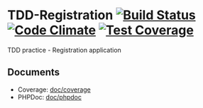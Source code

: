# TDD-Registration [![Build Status](https://travis-ci.org/tommey/TDD-Registration.png?branch=master)](https://travis-ci.org/tommey/TDD-Registration) [![Code Climate](https://codeclimate.com/github/tommey/TDD-Registration/badges/gpa.svg)](https://codeclimate.com/github/tommey/TDD-Registration) [![Test Coverage](https://codeclimate.com/github/tommey/TDD-Registration/badges/coverage.svg)](https://codeclimate.com/github/tommey/TDD-Registration)

TDD practice - Registration application

## Documents

* Coverage: [doc/coverage](http://tommey.github.io/TDD-Registration/doc/coverage/index.html)
* PHPDoc: [doc/phpdoc](http://tommey.github.io/TDD-Registration/doc/phpdoc/index.html)
